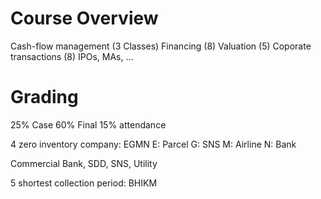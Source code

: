 # Course Overview
Cash-flow management (3 Classes)
Financing (8)
Valuation (5)
Coporate transactions (8) IPOs, MAs, ...

# Grading 
25% Case
60% Final 
15% attendance

4 zero inventory company: EGMN
E:  Parcel
G:  SNS
M:  Airline
N:  Bank

Commercial Bank, SDD, SNS, Utility

5 shortest collection period: BHIKM